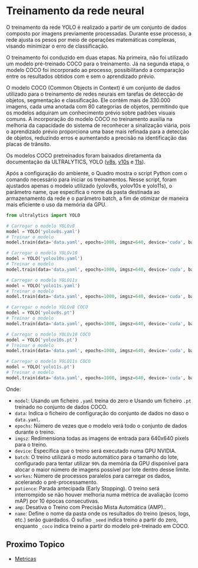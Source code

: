 # Treinamento da rede neural

O treinamento da rede YOLO é realizado a partir de um conjunto de dados composto por imagens previamente processadas. Durante esse processo, a rede ajusta os pesos por meio de operações matemáticas complexas,
visando minimizar o erro de classificação. 

O treinamento foi conduzido em duas etapas. Na primeira, não foi utilizado um modelo pré-treinado COCO para o treinamento. Já na segunda etapa, o modelo COCO foi incorporado ao processo, possibilitando
a comparação entre os resultados obtidos com e sem o aprendizado prévio.

O modelo COCO (Common Objects in Context) é um conjunto de dados utilizado para o treinamento de redes neurais em tarefas de detecção de objetos, segmentação e classificação. Ele contém mais de 330.000 
imagens, cada uma anotada com 80 categorias de objetos, permitindo que os modelos adquiram um conhecimento prévio sobre padrões visuais comuns. A incorporação do modelo COCO no treinamento auxilia na melhoria da
capacidade do sistema de reconhecer a sinalização viária, pois o aprendizado prévio proporciona uma base mais refinada para a detecção de objetos, reduzindo erros e aumentando a precisão na identificação das placas
de trânsito.

Os modelos COCO pretreinados foram baixados diretamenta da documentação da ULTRALYTICS, YOLO ([v8s](https://github.com/ultralytics/assets/releases/download/v8.3.0/yolov8s.pt), [v10s](https://github.com/ultralytics/assets/releases/download/v8.3.0/yolov10s.pt)
e [11s](https://github.com/ultralytics/assets/releases/download/v8.3.0/yolo11s.pt)).

Após a configuração do ambiente, o Quadro mostra o script Python com o comando necessário para iniciar os treinamentos. Nesse script, foram ajustados apenas o modelo utilizado (yolov8s, yolov10s e yolo11s), o parâmetro name,
que especifica o nome da pasta destinada ao armazenamento da rede e o parâmetro batch, a fim de otimizar de maneira mais eficiente o uso da memória da GPU.

~~~Python
from ultralytics import YOLO  

# Carregar o modelo YOLOv8 
model = YOLO('yolov8s.yaml') 
# Treinar o modelo 
model.train(data='data.yaml', epochs=1000, imgsz=640, device='cuda', batch=0.9, workers=8, patience=10, amp=False, name=’yolov8s_seed’) 

# Carregar o modelo YOLOv10 
model = YOLO('yolov10s.yaml') 
# Treinar o modelo 
model.train(data='data.yaml', epochs=1000, imgsz=640, device='cuda', batch=0.9, workers=8, patience=10, amp=False, name=’yolov10s_seed’)  

# Carregar o modelo YOLO11s 
model = YOLO('yolo11s.yaml')
# Treinar o modelo 
model.train(data='data.yaml', epochs=1000, imgsz=640, device='cuda', batch=0.9, workers=8, patience=10, amp=False, name=’yolo11s_seed’)  

# Carregar o modelo YOLOv8 COCO 
model = YOLO('yolov8s.pt') 
# Treinar o modelo 
model.train(data='data.yaml', epochs=1000, imgsz=640, device='cuda', batch=0.9, workers=8, patience=10, amp=False, name=’yolov8s_coco’) 

# Carregar o modelo YOLOv10 COCO 
model = YOLO('yolov10s.pt') 
# Treinar o modelo 
model.train(data='data.yaml', epochs=1000, imgsz=640, device='cuda', batch=0.9, workers=8, patience=10, amp=False, name=’yolov10s_coco’)  

# Carregar o modelo YOLO11s COCO 
model = YOLO('yolo11s.pt') 
# Treinar o modelo 
model.train(data='data.yaml', epochs=1000, imgsz=640, device='cuda', batch=0.9, workers=8, patience=10, amp=False, name=’yolo11s_coco’)
~~~


Onde:
- `model`: Usando um ficheiro `.yaml` treina do zero e Usando um ficheiro `.pt` treinado no conjunto de dados COCO.
- `data`: Indica o ficheiro de configuração do conjunto de dados no daso o `data.yaml`.
- `epochs`: Número de vezes que o modelo verá todo o conjunto de dados durante o treino.
- `imgsz`: Redimensiona todas as imagens de entrada para 640x640 pixels para o treino.
- `device`: Especifica que o treino será executado numa GPU NVIDIA.
- `batch`: O treino utilizará o modo automático para o tamanho do lote, configurado para tentar utilizar `90%` da memória da GPU disponível para alocar o maior número de imagens possível por lote dentro desse limite.
- `workes`: Número de processos paralelos para carregar os dados, acelerando o pré-processamento.
- `patience`: Parada antecipada (Early Stopping). O treino será interrompido se não houver melhoria numa métrica de avaliação (como mAP) por 10 épocas consecutivas.
- `amp`: Desativa o Treino com Precisão Mista Automática (AMP)..
- `name`: Define o nome da pasta onde os resultados do treino (pesos, logs, etc.) serão guardados. O sufixo `_seed` indica treino a partir do zero, enquanto `_coco` indica treino a partir do modelo pré-treinado em COCO.

## Proximo Topico

- [Metricas](./metricas.md)
  
